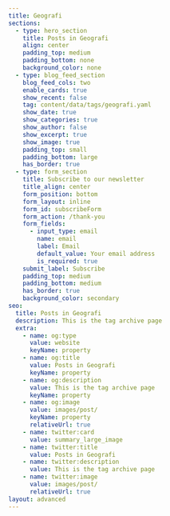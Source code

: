 ```yaml
---
title: Geografi
sections:
  - type: hero_section
    title: Posts in Geografi
    align: center
    padding_top: medium
    padding_bottom: none
    background_color: none
  - type: blog_feed_section
    blog_feed_cols: two
    enable_cards: true
    show_recent: false
    tag: content/data/tags/geografi.yaml
    show_date: true
    show_categories: true
    show_author: false
    show_excerpt: true
    show_image: true
    padding_top: small
    padding_bottom: large
    has_border: true
  - type: form_section
    title: Subscribe to our newsletter
    title_align: center
    form_position: bottom
    form_layout: inline
    form_id: subscribeForm
    form_action: /thank-you
    form_fields:
      - input_type: email
        name: email
        label: Email
        default_value: Your email address
        is_required: true
    submit_label: Subscribe
    padding_top: medium
    padding_bottom: medium
    has_border: true
    background_color: secondary
seo:
  title: Posts in Geografi
  description: This is the tag archive page
  extra:
    - name: og:type
      value: website
      keyName: property
    - name: og:title
      value: Posts in Geografi
      keyName: property
    - name: og:description
      value: This is the tag archive page
      keyName: property
    - name: og:image
      value: images/post/
      keyName: property
      relativeUrl: true
    - name: twitter:card
      value: summary_large_image
    - name: twitter:title
      value: Posts in Geografi
    - name: twitter:description
      value: This is the tag archive page
    - name: twitter:image
      value: images/post/
      relativeUrl: true
layout: advanced
---
```

